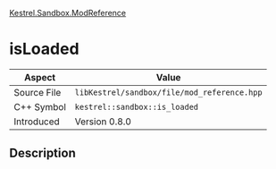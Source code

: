 [Kestrel.Sandbox.ModReference](index.md)
# isLoaded
| Aspect | Value |
| --- | --- |
| Source File | `libKestrel/sandbox/file/mod_reference.hpp` |
| C++ Symbol | `kestrel::sandbox::is_loaded` |
| Introduced | Version 0.8.0 |
## Description
